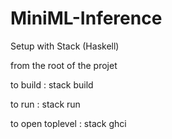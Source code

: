# MiniML-Inference
Setup with Stack (Haskell) 


from the root of the projet


to build : stack build


to run : stack run 


to open toplevel : stack ghci
